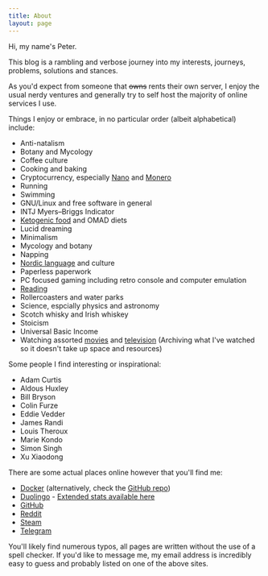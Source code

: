 ```yaml
---
title: About
layout: page
---
```


Hi, my name's Peter.

This blog is a rambling and verbose journey into my interests, journeys, problems, solutions and stances.

As you'd expect from someone that ~~owns~~ rents their own server, I enjoy the usual nerdy ventures and generally try to self host the majority of online services I use.

Things I enjoy or embrace, in no particular order (albeit alphabetical) include:
* Anti-natalism
* Botany and Mycology
* Coffee culture
* Cooking and baking
* Cryptocurrency, especially [Nano](https://nano.org/) and [Monero](https://www.getmonero.org/)
* Running
* Swimming
* GNU/Linux and free software in general
* INTJ Myers–Briggs Indicator
* [Ketogenic food](/recipes/) and OMAD diets
* Lucid dreaming
* Minimalism
* Mycology and botany
* Napping
* [Nordic language](/languages/) and culture
* Paperless paperwork
* PC focused gaming including retro console and computer emulation
* [Reading](/reading-list/)
* Rollercoasters and water parks
* Science, espcially physics and astronomy
* Scotch whisky and Irish whiskey
* Stoicism
* Universal Basic Income
* Watching assorted [movies](/archive/movies/) and [television](/archive/television/) (Archiving what I've watched so it doesn't take up space and resources)

Some people I find interesting or inspirational:
* Adam Curtis
* Aldous Huxley
* Bill Bryson
* Colin Furze
* Eddie Vedder
* James Randi
* Louis Theroux
* Marie Kondo
* Simon Singh
* Xu Xiaodong

There are some actual places online however that you'll find me:
* [Docker](https://hub.docker.com/u/wervv/) (alternatively, check the [GitHub repo](https://github.com/breadcat/Dockerfiles))
* [Duolingo](https://www.duolingo.com/unholybanquet) - [Extended stats available here](https://duome.eu/unholybanquet)
* [GitHub](https://github.com/breadcat)
* [Reddit](https://www.reddit.com/user/risky-scribble/)
* [Steam](https://steamcommunity.com/id/minskwhisker)
* [Telegram](http://telegram.me/carrion_regardless)

You'll likely find numerous typos, all pages are written without the use of a spell checker.
If you'd like to message me, my email address is incredibly easy to guess and probably listed on one of the above sites.
